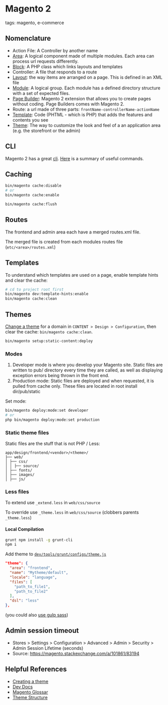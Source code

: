 # Magento 2

tags: magento, e-commerce

## Nomenclature

* Action File: A Controller by another name
* [Area](https://devdocs.magento.com/guides/v2.3/architecture/archi_perspectives/components/modules/mod_and_areas.html): A logical component made of multiple modules. Each area can process url requests differently.
* [Block](https://devdocs.magento.com/guides/v2.3/mtf/mtf_entities/mtf_block.html): A PHP class which links layouts and templates
* Controller: A file that responds to a route
* [Layout](https://devdocs.magento.com/guides/v2.3/frontend-dev-guide/layouts/layout-overview.html): the way items are arranged on a page. This is defined in an XML file
* [Module](https://devdocs.magento.com/guides/v2.3/architecture/archi_perspectives/components/modules/mod_intro.html): A logical group. Each module has a defined directory structure with a set of expected files.
* [Page Builder](https://devdocs.magento.com/page-builder/docs/index.html): Magento 2 extension that allows you to create pages without coding. Page Builders comes with Magento 2.
* Route: a url made of three parts: `frontName-controllerName-actionName`
* [Template](https://devdocs.magento.com/guides/v2.3/frontend-dev-guide/templates/template-overview.html): Code (PHTML - which is PHP) that adds the features and contents you see
* [Theme](https://devdocs.magento.com/guides/v2.3/frontend-dev-guide/themes/theme-overview.html): The way to customize the look and feel of a an application area (e.g. the storefront or the admin)

## CLI

Magento 2 has a great [cli](https://devdocs.magento.com/guides/v2.3/config-guide/cli/config-cli-subcommands.html). [Here](https://www.emiprotechnologies.com/technical_notes/magento-technical-notes-60/post/magento-2-useful-commands-list-391) is a summary of useful commands.

## Caching

```bash
bin/magento cache:disable
# or
bin/magento cache:enable

bin/magento cache:flush
```

## Routes

The frontend and admin area each have a merged routes.xml file.

The merged file is created from each modules routes file (`etc/<area>/routes.xml`)

## Templates

To understand which templates are used on a page, enable template hints and clear the cache:

```bash
# cd to project root first
bin/magento dev:template-hints:enable
bin/magento cache:clean
```

## Themes

[Change a theme](https://devdocs.magento.com/guides/v2.3/frontend-dev-guide/themes/theme-apply.html) for a domain in `CONTENT > Design > Configuration`, then clear the cache: `bin/magento cache:clean`.

```bash
bin/magento setup:static-content:deploy
```

### Modes

1. Developer mode is where you develop your Magento site. Static files are written to pub/ directory every time they are called, as well as displaying exception errors being thrown in the front end.
1. Production mode: Static files are deployed and when requested, it is pulled from cache only. These files are located in root install dir/pub/static

Set mode:

```bash
bin/magento deploy:mode:set developer
# or
php bin/magento deploy:mode:set production
```

### Static theme files

Static files are the stuff that is not PHP / Less:

```
app/design/frontend/<vendor>/<theme>/
├── web/
│ ├── css/
│ │ ├── source/
│ ├── fonts/
│ ├── images/
│ ├── js/
```

### Less files

To extend use `_extend.less` in `web/css/source`

To override use `_theme.less` in `web/css/source` (clobbers parents `_theme.less`)

#### Local Compilation

```bash
grunt npm install -g grunt-cli
npm i
```

Add theme to [`dev/tools/grunt/configs/theme.js`](https://devdocs.magento.com/guides/v2.3/frontend-dev-guide/css-topics/css_debug.html)

```json
"theme": {
  "area": "frontend",
  "name": "Mytheme/default",
  "locale": "language",
  "files": [
    "path_to_file1",
    "path_to_file2"
  ],
  "dsl": "less"
},
```

(you could also [use gulp sass](https://devdocs.magento.com/guides/v2.3/frontend-dev-guide/css-topics/gulp-sass.html))

## Admin session timeout
* Stores > Settings > Configuration > Advanced > Admin > Security > Admin Session Lifetime (seconds)
* Source: https://magento.stackexchange.com/a/101861/83194

## Helpful References

* [Creating a theme](https://devdocs.magento.com/guides/v2.3/frontend-dev-guide/themes/theme-create.html)
* [Dev Docs](https://devdocs.magento.com/#/individual-contributors)
* [Magento Glossar](https://glossary.magento.com/)
* [Theme Structure](https://devdocs.magento.com/guides/v2.3/frontend-dev-guide/themes/theme-structure.html)
